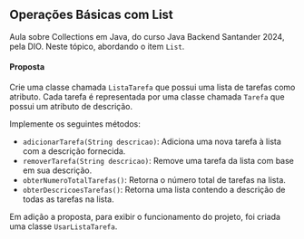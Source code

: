## Operações Básicas com List

Aula sobre Collections em Java, do curso Java Backend Santander 2024, pela DIO. 
Neste tópico, abordando o item `List`.

#### Proposta

Crie uma classe chamada `ListaTarefa` que possui uma lista de tarefas como atributo.
Cada tarefa é representada por uma classe chamada `Tarefa` que possui um atributo de descrição.

Implemente os seguintes métodos:
- `adicionarTarefa(String descricao)`: Adiciona uma nova tarefa à lista com a descrição fornecida.
- `removerTarefa(String descricao)`: Remove uma tarefa da lista com base em sua descrição.
- `obterNumeroTotalTarefas()`: Retorna o número total de tarefas na lista.
- `obterDescricoesTarefas()`: Retorna uma lista contendo a descrição de todas as tarefas na lista.

Em adição a proposta, para exibir o funcionamento do projeto, foi criada uma classe `UsarListaTarefa`. 